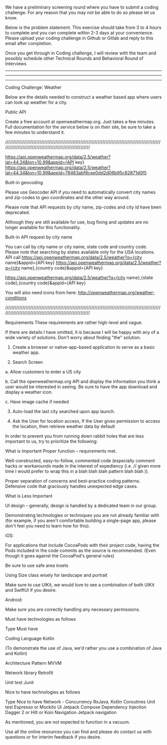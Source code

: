 We have a preliminary screening round where you have to submit a coding challenge. For any reason that you may not be able to do so please let us know.

Below is the problem statement. This exercise should take from 3 to 4 hours to complete and you can complete within 2-3 days at your convenience. Please upload your coding challenge in Github or Gitlab and reply to this email after completion.

Once you get through in Coding challenge, I will review with the team and possibly schedule other Technical Rounds and Behavioral Round of Interviews
____________________________________________________________________________
____________________________________________________________________________
____________________________________________________________________________

Coding Challenge: Weather

Below are the details needed to construct a weather based app where users can look up weather for a city.

Public API

Create a free account at openweathermap.org. Just takes a few minutes. Full documentation for the service below is on their site, be sure to take a few minutes to understand it.

/////////////////////////////////////////////////////////////////////////////////////////////////////////////////////////////////////////////////////////

https://api.openweathermap.org/data/2.5/weather?lat=44.34&lon=10.99&appid={API key}
https://api.openweathermap.org/data/2.5/weather?lat=44.34&lon=10.99&appid=78463abf8cee0dd2d06b95c82871d0f5


Built-in geocoding

Please use Geocoder API if you need to automatically convert city names and zip-codes to geo coordinates and the other way around.

Please note that API requests by city name, zip-codes and city id have been deprecated.

Although they are still available for use, bug fixing and updates are no longer available for this functionality.

Built-in API request by city name

You can call by city name or city name, state code and country code. Please note that searching by
states available only for the USA locations.
API call
https://api.openweathermap.org/data/2.5/weather?q={city name}&appid={API key}
https://api.openweathermap.org/data/2.5/weather?q={city name},{country code}&appid={API key}

https://api.openweathermap.org/data/2.5/weather?q={city name},{state code},{country
code}&appid={API key}

You will also need icons from here:
http://openweathermap.org/weather-conditions

/////////////////////////////////////////////////////////////////////////////////////////////////////////////////////////////////////////////////////////

Requirements
These requirements are rather high-level and vague.

If there are details I have omitted, it is because I will be happy with any of a wide variety of solutions. Don't worry about finding "the" solution.

1. Create a browser or native-app-based application to serve as a basic weather app.

2. Search Screen

a. Allow customers to enter a US city

b. Call the openweathermap.org API and display the information you think a user would be
interested in seeing. Be sure to have the app download and display a weather icon.

c. Have image cache if needed

3. Auto-load the last city searched upon app launch.

4. Ask the User for location access, If the User gives permission to access the location, then
   retrieve weather data by default

In order to prevent you from running down rabbit holes that are less important to us, try to prioritize the following:

What is Important
Proper function – requirements met.

Well-constructed, easy-to-follow, commented code (especially comment hacks or workarounds
made in the interest of expediency (i.e. // given more time I would prefer to wrap this in a blah
blah blah pattern blah blah )).

Proper separation of concerns and best-practice coding patterns.
Defensive code that graciously handles unexpected edge cases.

What is Less Important

UI design – generally, design is handled by a dedicated team in our group.

Demonstrating technologies or techniques you are not already familiar with (for example, if you
aren't comfortable building a single-page app, please don't feel you need to learn how for this).

iOS:

For applications that include CocoaPods with their project code, having the Pods included in the
code commits as the source is recommended. (Even though it goes against the CocoaPod's
general rules)

Be sure to use safe area insets

Using Size class wisely for landscape and portrait

Make sure to use UIKit, we would love to see a combination of both UIKit and SwiftUI if you
desire.

Android:

Make sure you are correctly handling any necessary permissions.

Must have technologies as follows

Type Must have

Coding Language Kotlin

(To demonstrate the use of Java, we'd rather you use a combination of Java and Kotlin)

Architecture Pattern MVVM

Network library Retrofit

Unit test Junit

Nice to have technologies as follows

Type Nice to have
Network - Concurrency RxJava, Kotlin Coroutines
Unit test Espresso or Mockito
UI Jetpack Compose
Dependency Injection Dagger 2 or Hilt or Koin
Navigation Jetpack navigation

As mentioned, you are not expected to function in a vacuum.

Use all the online resources you can find and please do contact us with questions or for interim feedback if you desire.
